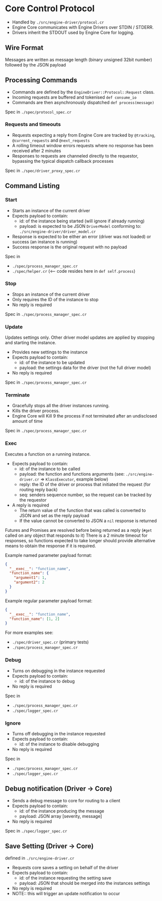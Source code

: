 # Core Control Protocol

* Handled by `./src/engine-driver/protocol.cr`
* Engine Core communicates with Engine Drivers over STDIN / STDERR.
* Drivers inherit the STDOUT used by Engine Core for logging.


## Wire Format

Messages are written as message length (binary unsigned 32bit number) followed by the JSON payload


## Processing Commands

* Commands are defined by the `EngineDriver::Protocol::Request` class.
* Incoming requests are buffered and tokenised `def consume_io`
* Commands are then asynchronously dispatched `def process(message)`

Spec in `./spec/protocol_spec.cr`

### Requests and timeouts

* Requests expecting a reply from Engine Core are tracked by `@tracking`, `@current_requests` and `@next_requests`
* A rolling timeout window errors requests where no response has been received after 2 minutes
* Responses to requests are channeled directly to the requestor, bypassing the typical dispatch callback processes

Spec in `./spec/driver_proxy_spec.cr`


## Command Listing

### Start

* Starts an instance of the current driver
* Expects payload to contain:
  * id: of the instance being started (will ignore if already running)
  * payload: is expected to be JSON `DriverModel` conforming to: `./src/engine-driver/driver_model.cr`
* Response is expected to be either an error (driver was not loaded) or success (an instance is running)
* Success response is the original request with no payload

Spec in

* `./spec/process_manager_spec.cr`
* `./spec/helper.cr` (<-- code resides here in `def self.process`)

### Stop

* Stops an instance of the current driver
* Only requires the ID of the instance to stop
* No reply is required

Spec in `./spec/process_manager_spec.cr`

### Update

Updates settings only. Other driver model updates are applied by stopping and starting the instance.

* Provides new settings to the instance
* Expects payload to contain:
  * id: of the instance to be updated
  * payload: the settings data for the driver (not the full driver model)
* No reply is required

Spec in `./spec/process_manager_spec.cr`

### Terminate

* Gracefully stops all the driver instances running.
* Kills the driver process.
* Engine Core will Kill 9 the process if not terminated after an undisclosed amount of time

Spec in `./spec/process_manager_spec.cr`

### Exec

Executes a function on a running instance.

* Expects payload to contain:
  * id: of the instance to be called
  * payload: the function and functions arguments (see: `./src/engine-driver.cr` => `KlassExecutor`, example below)
  * reply: the ID of the driver or process that initiated the request (for routing reply back)
  * seq: senders sequence number, so the request can be tracked by the requestor
* A reply is required
  * The return value of the function that was called is converted to JSON and set as the reply payload
  * If the value cannot be converted to JSON a `nil` response is returned

Futures and Promises are resolved before being returned as a reply (`#get` called on any object that responds to it)
There is a 2 minute timeout for responses, so functions expected to take longer should provide alternative means to
obtain the response if it is required.

Example named parameter payload format:

```json
{
  "__exec__": "function_name",
  "function_name": {
    "argument1": 1,
    "argument2": 2
  }
}

```

Example regular parameter payload format:

```json
{
  "__exec__": "function_name",
  "function_name": [1, 2]
}

```

For more examples see:

* `./spec/driver_spec.cr` (primary tests)
* `./spec/process_manager_spec.cr`


### Debug

* Turns on debugging in the instance requested
* Expects payload to contain:
  * id: of the instance to debug
* No reply is required

Spec in

* `./spec/process_manager_spec.cr`
* `./spec/logger_spec.cr`


### Ignore

* Turns off debugging in the instance requested
* Expects payload to contain:
  * id: of the instance to disable debugging
* No reply is required

Spec in

* `./spec/process_manager_spec.cr`
* `./spec/logger_spec.cr`


## Debug notification (Driver -> Core)

* Sends a debug message to core for routing to a client
* Expects payload to contain:
  * id: of the instance producing the message
  * payload: JSON array [severity, message]
* No reply is required

Spec in `./spec/logger_spec.cr`


## Save Setting (Driver -> Core)

defined in `./src/engine-driver.cr`

* Requests core saves a setting on behalf of the driver
* Expects payload to contain:
  * id: of the instance requesting the setting save
  * payload: JSON that should be merged into the instances settings
* No reply is required
* NOTE:: this will trigger an update notification to occur
